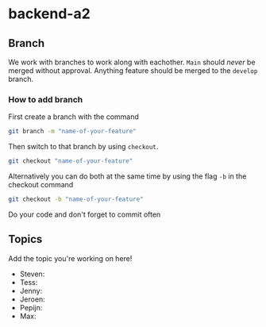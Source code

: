# backend-a2

## Branch
We work with branches to work along with eachother. `Main` should *never* be merged without approval. Anything feature should be merged to the `develop` branch.

### How to add branch
First create a branch with the command
```sh
git branch -m "name-of-your-feature"
```

Then switch to that branch by using `checkout`.
```sh
git checkout "name-of-your-feature"
```

Alternatively you can do both at the same time by using the flag `-b` in the checkout command
```sh
git checkout -b "name-of-your-feature"
```

Do your code and don't forget to commit often

## Topics
Add the topic you're working on here!

* Steven:
* Tess: 
* Jenny:
* Jeroen:
* Pepijn:
* Max: 
